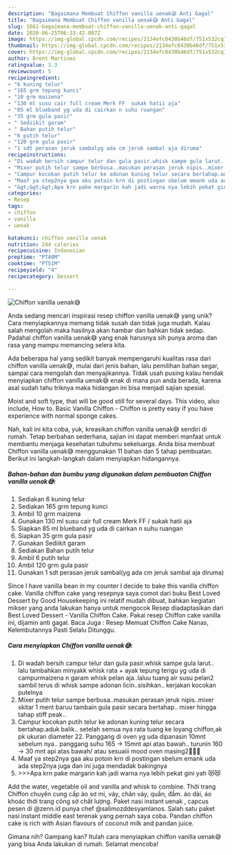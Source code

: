 ```yaml
---
description: "Bagaimana Membuat Chiffon vanilla uenak😅 Anti Gagal"
title: "Bagaimana Membuat Chiffon vanilla uenak😅 Anti Gagal"
slug: 1661-bagaimana-membuat-chiffon-vanilla-uenak-anti-gagal
date: 2020-06-25T06:33:42.087Z
image: https://img-global.cpcdn.com/recipes/2134efc0430b46df/751x532cq70/chiffon-vanilla-uenak😅-foto-resep-utama.jpg
thumbnail: https://img-global.cpcdn.com/recipes/2134efc0430b46df/751x532cq70/chiffon-vanilla-uenak😅-foto-resep-utama.jpg
cover: https://img-global.cpcdn.com/recipes/2134efc0430b46df/751x532cq70/chiffon-vanilla-uenak😅-foto-resep-utama.jpg
author: Brent Martinez
ratingvalue: 3.3
reviewcount: 5
recipeingredient:
- "6 kuning telur"
- "165 grm tepung kunci"
- "10 grm maizena"
- "130 ml susu cair full cream Merk FF  sukak hatii aja"
- "85 ml blueband yg uda di cairkan n suhu ruangan"
- "35 grm gula pasir"
- " Sediikit garam"
- " Bahan putih telur"
- "6 putih telur"
- "120 grm gula pasir"
- "1 sdt perasan jeruk sambalyg ada cm jeruk sambal aja diruma"
recipeinstructions:
- "Di wadah bersih campur telur dan gula pasir.whisk sampe gula larut.. lalu tambahkan minyakk whisk rata + ayak tepung terigu yg uda di campurmaizena n garam whisk pelan aja..laluu tuang air susu pelan2 sambil terus di whisk sampe adonan licin..sisihkan.. kerjakan kocokan putelnya"
- "Mixer putih telur sampe berbusa..masukan perasan jeruk nipis..mixer skitar 1 ment baruu tambain gula pasir secara bertahap.. mixer hingga tahap stiff peak.."
- "Campur kocokan putih telur ke adonan kuning telur secara bertahap.aduk balik.. setelah semua nya rata tuang ke loyang chiffon,ak pk ukuran diameter 22. Panggang di oven yg uda dipanasin 10mnt sebelum nya.. panggang suhu 165 -&gt; 15mnt api atas bawah.. turunin 160 -&gt; 30 mnt api atas bawah/ atau sesuaiii mood oven masing2🤣🤣🤣"
- "Maaf ya step2nya gaa aku potoin krn di postingan sbelum emank uda ada step2nya juga dan ini juga mendadak bakingnya"
- "&gt;&gt;&gt;Apa krn pake margarin kah jadi warna nya lebih pekat gini yah 😻😻"
categories:
- Resep
tags:
- chiffon
- vanilla
- uenak

katakunci: chiffon vanilla uenak 
nutrition: 244 calories
recipecuisine: Indonesian
preptime: "PT40M"
cooktime: "PT51M"
recipeyield: "4"
recipecategory: Dessert

---
```



![Chiffon vanilla uenak😅](https://img-global.cpcdn.com/recipes/2134efc0430b46df/751x532cq70/chiffon-vanilla-uenak😅-foto-resep-utama.jpg)

Anda sedang mencari inspirasi resep chiffon vanilla uenak😅 yang unik? Cara menyiapkannya memang tidak susah dan tidak juga mudah. Kalau salah mengolah maka hasilnya akan hambar dan bahkan tidak sedap. Padahal chiffon vanilla uenak😅 yang enak harusnya sih punya aroma dan rasa yang mampu memancing selera kita.

Ada beberapa hal yang sedikit banyak mempengaruhi kualitas rasa dari chiffon vanilla uenak😅, mulai dari jenis bahan, lalu pemilihan bahan segar, sampai cara mengolah dan menyajikannya. Tidak usah pusing kalau hendak menyiapkan chiffon vanilla uenak😅 enak di mana pun anda berada, karena asal sudah tahu triknya maka hidangan ini bisa menjadi sajian spesial.

Moist and soft type, that will be good still for several days. This video, also include, How to. Basic Vanilla Chiffon - Chiffon is pretty easy if you have experience with normal sponge cakes.


Nah, kali ini kita coba, yuk, kreasikan chiffon vanilla uenak😅 sendiri di rumah. Tetap berbahan sederhana, sajian ini dapat memberi manfaat untuk membantu menjaga kesehatan tubuhmu sekeluarga. Anda bisa membuat Chiffon vanilla uenak😅 menggunakan 11 bahan dan 5 tahap pembuatan. Berikut ini langkah-langkah dalam menyiapkan hidangannya.

<!--inarticleads1-->

##### Bahan-bahan dan bumbu yang digunakan dalam pembuatan Chiffon vanilla uenak😅:

1. Sediakan 6 kuning telur
1. Sediakan 165 grm tepung kunci
1. Ambil 10 grm maizena
1. Gunakan 130 ml susu cair full cream Merk FF / sukak hatii aja
1. Siapkan 85 ml blueband yg uda di cairkan n suhu ruangan
1. Siapkan 35 grm gula pasir
1. Gunakan  Sediikit garam
1. Sediakan  Bahan putih telur
1. Ambil 6 putih telur
1. Ambil 120 grm gula pasir
1. Gunakan 1 sdt perasan jeruk sambal(yg ada cm jeruk sambal aja diruma)


Since I have vanilla bean in my counter I decide to bake this vanilla chiffon cake. Vanilla chiffon cake yang resepnya saya comot dari buku Best Loved Dessert by Good Housekeeping ini relatif mudah dibuat, bahkan kegiatan mikser yang anda lakukan hanya untuk mengocok Resep diadaptasikan dari Best Loved Dessert - Vanilla Chiffon Cake. Pakai resep Chiffon cake vanilla ini, dijamin anti gagal. Baca Juga : Resep Memuat Chiffon Cake Nanas, Kelembutannya Pasti Selalu Ditunggu. 

<!--inarticleads2-->

##### Cara menyiapkan Chiffon vanilla uenak😅:

1. Di wadah bersih campur telur dan gula pasir.whisk sampe gula larut.. lalu tambahkan minyakk whisk rata + ayak tepung terigu yg uda di campurmaizena n garam whisk pelan aja..laluu tuang air susu pelan2 sambil terus di whisk sampe adonan licin..sisihkan.. kerjakan kocokan putelnya
1. Mixer putih telur sampe berbusa..masukan perasan jeruk nipis..mixer skitar 1 ment baruu tambain gula pasir secara bertahap.. mixer hingga tahap stiff peak..
1. Campur kocokan putih telur ke adonan kuning telur secara bertahap.aduk balik.. setelah semua nya rata tuang ke loyang chiffon,ak pk ukuran diameter 22. Panggang di oven yg uda dipanasin 10mnt sebelum nya.. panggang suhu 165 -&gt; 15mnt api atas bawah.. turunin 160 -&gt; 30 mnt api atas bawah/ atau sesuaiii mood oven masing2🤣🤣🤣
1. Maaf ya step2nya gaa aku potoin krn di postingan sbelum emank uda ada step2nya juga dan ini juga mendadak bakingnya
1. &gt;&gt;&gt;Apa krn pake margarin kah jadi warna nya lebih pekat gini yah 😻😻


Add the water, vegetable oil and vanilla and whisk to combine. Thời trang Chiffon chuyên cung cấp áo sơ mi, váy, chân váy, quần, đầm. áo dài, áo khoác thời trang công sở chất lượng. Paket nasi instant uenak , capcus pesen di @zenn.id punya chef @salimozddesyamlanos. Salah satu paket nasi instant middle east terenak yang pernah saya coba. Pandan chiffon cake is rich with Asian flavours of coconut milk and pandan juice. 

Gimana nih? Gampang kan? Itulah cara menyiapkan chiffon vanilla uenak😅 yang bisa Anda lakukan di rumah. Selamat mencoba!
